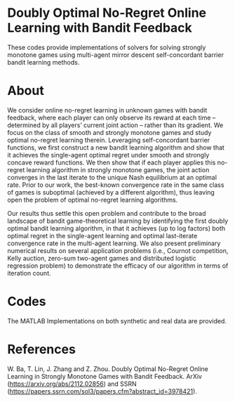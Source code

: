# Doubly Optimal No-Regret Online Learning with Bandit Feedback

These codes provide implementations of solvers for solving strongly monotone games using multi-agent mirror descent self-concordant barrier bandit learning methods. 

# About

We consider online no-regret learning in unknown games with bandit feedback, where each player can only observe its reward at each time – determined by all players’ current joint action – rather than its gradient. We focus on the class of smooth and strongly monotone games and study optimal no-regret learning therein. Leveraging self-concordant barrier functions, we first construct a new bandit learning algorithm and show that it achieves the single-agent optimal regret under smooth and strongly concave reward functions. We then show that if each player applies this no-regret learning algorithm in strongly monotone games, the joint action converges in the last iterate to the unique Nash equilibrium at an optimal rate. Prior to our work, the best-known convergence rate in the same class of games is suboptimal (achieved by a different algorithm), thus leaving open the problem of optimal no-regret learning algorithms. 

Our results thus settle this open problem and contribute to the broad landscape of bandit game-theoretical learning by identifying the first doubly optimal bandit learning algorithm, in that it achieves (up to log factors) both optimal regret in the single-agent learning and optimal last-iterate convergence rate in the multi-agent learning. We also present preliminary numerical results on several application problems (i.e., Cournot competition, Kelly auction, zero-sum two-agent games and distributed logistic regression problem) to demonstrate the efficacy of our algorithm in terms of iteration count.

# Codes

The MATLAB Implementations on both synthetic and real data are provided.  

# References

W. Ba, T. Lin, J. Zhang and Z. Zhou. Doubly Optimal No-Regret Online Learning in Strongly Monotone Games with Bandit Feedback. ArXiv (https://arxiv.org/abs/2112.02856) and SSRN (https://papers.ssrn.com/sol3/papers.cfm?abstract_id=3978421). 
